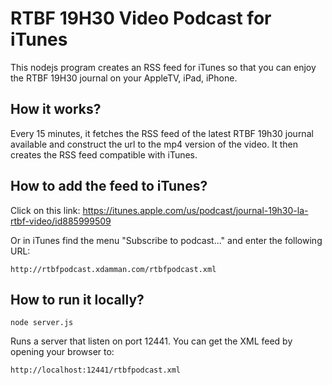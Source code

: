 # RTBF 19H30 Video Podcast for iTunes
This nodejs program creates an RSS feed for iTunes so that you can enjoy the RTBF 19H30 journal on your AppleTV, iPad, iPhone.

## How it works?
Every 15 minutes, it fetches the RSS feed of the latest RTBF 19h30 journal available and construct the url to the mp4 version of the video. It then creates the RSS feed compatible with iTunes.

## How to add the feed to iTunes?

Click on this link: https://itunes.apple.com/us/podcast/journal-19h30-la-rtbf-video/id885999509 

Or in iTunes find the menu "Subscribe to podcast..." and enter the following URL:

    http://rtbfpodcast.xdamman.com/rtbfpodcast.xml

## How to run it locally?

    node server.js

Runs a server that listen on port 12441.
You can get the XML feed by opening your browser to:

    http://localhost:12441/rtbfpodcast.xml

